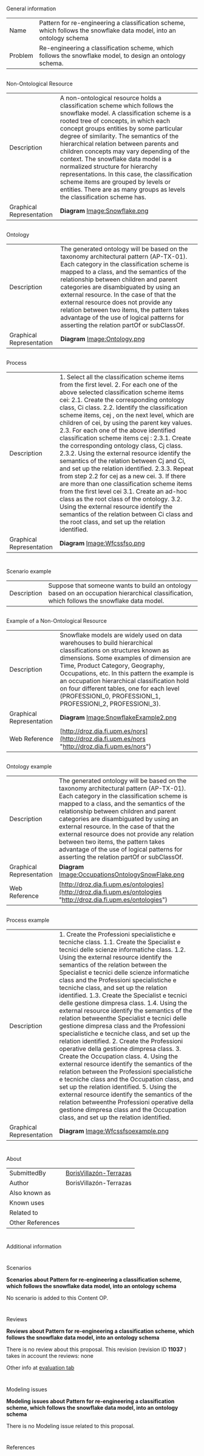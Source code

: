 # 

 General information




|  |  |
| --- | --- |
|  Name  |  Pattern for re-engineering a classification scheme, which follows the snowflake data model, into an ontology schema  |
|  Problem  |  Re-engineering a classification scheme, which follows the snowflake model, to design an ontology schema.  |



  





## 

 Non-Ontological Resource




|  |  |
| --- | --- |
|  Description  |  A non-ontological resource holds a classification scheme which follows the snowflake model. A classification scheme is a rooted tree of concepts, in which each concept groups entities by some particular degree of similarity. The semantics of the hierarchical relation between parents and children concepts may vary depending of the context. The snowflake data model is a normalized structure for hierarchy representations. In this case, the classification scheme items are grouped by levels or entities. There are as many groups as levels the classification scheme has.  |
|  Graphical Representation  | __Diagram__ [Image:Snowflake.png](../Image/Snowflake.png "Image:Snowflake.png") |



  





## 

 Ontology




|  |  |
| --- | --- |
|  Description  |  The generated ontology will be based on the taxonomy architectural pattern (AP-TX-01). Each category in the classification scheme is mapped to a class, and the semantics of the relationship between children and parent categories are disambiguated by using an external resource. In the case of that the external resource does not provide any relation between two items, the pattern takes advantage of the use of logical patterns for asserting the relation partOf or subClassOf.  |
|  Graphical Representation  | __Diagram__ [Image:Ontology.png](../Image/Ontology.png "Image:Ontology.png") |



  





## 

 Process




|  |  |
| --- | --- |
|  Description  |  1. Select all the classification scheme items from the first level.  2. For each one of the above selected classification scheme items cei:  2.1. Create the corresponding ontology class, Ci class.  2.2. Identify the classification scheme items, cej , on the next level, which are children of cei, by using the parent key values.  2.3. For each one of the above identified classification scheme items cej :  2.3.1. Create the corresponding ontology class, Cj class.  2.3.2. Using the external resource identify the semantics of the relation between Cj and Ci, and set up the relation identified.  2.3.3. Repeat from step 2.2 for cej as a new cei.  3. If there are more than one classification scheme items from the first level cei  3.1. Create an ad-hoc class as the root class of the ontology.  3.2. Using the external resource identify the semantics of the relation between Ci class and the root class, and set up the relation identified.  |
|  Graphical Representation  | __Diagram__ [Image:Wfcssfso.png](../Image/Wfcssfso.png "Image:Wfcssfso.png") |



  





# 

 Scenario example




|  |  |
| --- | --- |
|  Description  |  Suppose that someone wants to build an ontology based on an occupation hierarchical classification, which follows the snowflake data model.  |



  





## 

 Example of a Non-Ontological Resource




|  |  |
| --- | --- |
|  Description  |  Snowflake models are widely used on data warehouses to build hierarchical classifications on structures known as dimensions. Some examples of dimension are Time, Product Category, Geography, Occupations, etc.  In this pattern the example is an occupation hierarchical classification hold on four different tables, one for each level (PROFESSIONI\_0, PROFESSIONI\_1, PROFESSIONI\_2, PROFESSIONI\_3).  |
|  Graphical Representation  | __Diagram__ [Image:SnowflakeExample2.png](../Image/SnowflakeExample2.png "Image:SnowflakeExample2.png") |
|  Web Reference  | [http://droz.dia.fi.upm.es/nors](http://droz.dia.fi.upm.es/nors "http://droz.dia.fi.upm.es/nors")  |



  





## 

 Ontology example




|  |  |
| --- | --- |
|  Description  |  The generated ontology will be based on the taxonomy architectural pattern (AP-TX-01). Each category in the classification scheme is mapped to a class, and the semantics of the relationship between children and parent categories are disambiguated by using an external resource. In the case of that the external resource does not provide any relation between two items, the pattern takes advantage of the use of logical patterns for asserting the relation partOf or subClassOf.  |
|  Graphical Representation  | __Diagram__ [Image:OccupationsOntologySnowFlake.png](../Image/OccupationsOntologySnowFlake.png "Image:OccupationsOntologySnowFlake.png") |
|  Web Reference  | [http://droz.dia.fi.upm.es/ontologies](http://droz.dia.fi.upm.es/ontologies "http://droz.dia.fi.upm.es/ontologies")  |



  





## 

 Process example




|  |  |
| --- | --- |
|  Description  |  1. Create the Professioni specialistiche e tecniche class.  1.1. Create the Specialist e tecnici delle scienze informatiche class.  1.2. Using the external resource identify the semantics of the relation between the Specialist e tecnici delle scienze informatiche class and the Professioni specialistiche e tecniche class, and set up the relation identified.  1.3. Create the Specialist e tecnici delle gestione dimpresa class.  1.4. Using the external resource identify the semantics of the relation betweenthe Specialist e tecnici delle gestione dimpresa class and the Professioni specialistiche e tecniche class, and set up the relation identified.  2. Create the Professioni operative della gestione dimpresa class.  3. Create the Occupation class.  4. Using the external resource identify the semantics of the relation between the Professioni specialistiche e tecniche class and the Occupation class, and set up the relation identified.  5. Using the external resource identify the semantics of the relation betweenthe Professioni operative della gestione dimpresa class and the Occupation class, and set up the relation identified.  |
|  Graphical Representation  | __Diagram__ [Image:Wfcssfsoexample.png](../Image/Wfcssfsoexample.png "Image:Wfcssfsoexample.png") |



  





# 

 About




|  |  |
| --- | --- |
|  SubmittedBy  | [BorisVillazón-Terrazas](../User/BorisVillazón-Terrazas "User:BorisVillazón-Terrazas")  |
|  Author  |  BorisVillazón-Terrazas  |
|  Also known as  |  |
|  Known uses  |  |
|  Related to  |  |
|  Other References  |  |



# 

 Additional information



# 

 Scenarios




__Scenarios about Pattern for re-engineering a classification scheme, which follows the snowflake data model, into an ontology schema__ 


 No scenario is added to this Content OP.
 




# 

 Reviews




__Reviews about Pattern for re-engineering a classification scheme, which follows the snowflake data model, into an ontology schema__ 


 There is no review about this proposal.
This revision (revision ID
 __11037__ 
 ) takes in account the reviews: none
 



 Other info at
 [evaluation tab](http://ontologydesignpatterns.org/wiki/index.php?title=Submissions:Pattern_for_re-engineering_a_classification_scheme%2C_which_follows_the_snowflake_data_model%2C_into_an_ontology_schema&action=evaluation "http://ontologydesignpatterns.org/wiki/index.php?title=Submissions:Pattern_for_re-engineering_a_classification_scheme%2C_which_follows_the_snowflake_data_model%2C_into_an_ontology_schema&action=evaluation") 





  





# 

 Modeling issues




__Modeling issues about Pattern for re-engineering a classification scheme, which follows the snowflake data model, into an ontology schema__ 


 There is no Modeling issue related to this proposal.
 




  





# 

 References